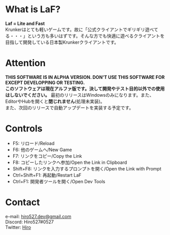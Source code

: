 # What is LaF?
**Laf = Lite and Fast**</br>
Krunkerはとても軽いゲームです。故に「公式クライアントでギリギリ遊べてる・・・」という方も多いはずです。そんな方でも快適に遊べるクライアントを目指して開発している日本製Krunkerクライアントです。</br>

# Attention
**THIS SOFTWARE IS IN ALPHA VERSION. DON'T USE THIS SOFTWARE FOR EXCEPT DEVELOPPING OR TESTING.**</br>
**このソフトウェアは現在アルファ版です。決して開発やテスト目的以外での使用はしないでください。**
最初のリリースはWindowsのみになります。また、EditorやHubを開くと**閉じれません**(処理未実装)。</br>
また、次回のリリースで自動アップデートを実装する予定です。

# Controls
- F5: リロード/Reload
- F6: 他のゲームへ/New Game
- F7: リンクをコピー/Copy the Link
- F8: コピーしたリンクへ参加/Open the Link in Clipboard
- Shift+F8: リンクを入力するプロンプトを開く/Open the Link with Prompt
- Ctrl+Shift+F1: 再起動/Restart LaF
- Ctrl+F1: 開発者ツールを開く/Open Dev Tools

# Contact
e-mail: hiro527.dev@gmail.com</br>
Discord: Hiro527#0527</br>
Twitter: [Hiro](https://twitter.com/zHiro527)
